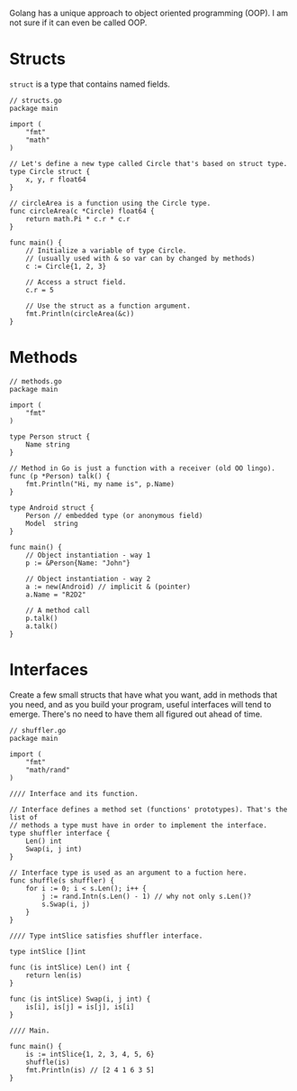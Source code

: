 Golang has a unique approach to object oriented programming (OOP). I am not sure if it can even be called OOP.

# Structs

`struct` is a type that contains named fields.

```
// structs.go
package main

import (
    "fmt"
    "math"
)

// Let's define a new type called Circle that's based on struct type.
type Circle struct {
    x, y, r float64
}

// circleArea is a function using the Circle type.
func circleArea(c *Circle) float64 {
    return math.Pi * c.r * c.r
}

func main() {
    // Initialize a variable of type Circle.
    // (usually used with & so var can by changed by methods)
    c := Circle{1, 2, 3}

    // Access a struct field.
    c.r = 5

    // Use the struct as a function argument.
    fmt.Println(circleArea(&c))
}
```

# Methods

```
// methods.go
package main

import (
    "fmt"
)

type Person struct {
    Name string
}

// Method in Go is just a function with a receiver (old OO lingo).
func (p *Person) talk() {
    fmt.Println("Hi, my name is", p.Name)
}

type Android struct {
    Person // embedded type (or anonymous field)
    Model  string
}

func main() {
    // Object instantiation - way 1
    p := &Person{Name: "John"}

    // Object instantiation - way 2
    a := new(Android) // implicit & (pointer)
    a.Name = "R2D2"

    // A method call
    p.talk()
    a.talk()
}
```

# Interfaces

Create a few small structs that have what you want, add in methods that you need, and as you build your program, useful interfaces will tend to emerge. There's no need to have them all figured out ahead of time.

```
// shuffler.go
package main

import (
    "fmt"
    "math/rand"
)

//// Interface and its function.

// Interface defines a method set (functions' prototypes). That's the list of
// methods a type must have in order to implement the interface.
type shuffler interface {
    Len() int
    Swap(i, j int)
}

// Interface type is used as an argument to a fuction here.
func shuffle(s shuffler) {
    for i := 0; i < s.Len(); i++ {
        j := rand.Intn(s.Len() - 1) // why not only s.Len()?
        s.Swap(i, j)
    }
}

//// Type intSlice satisfies shuffler interface.

type intSlice []int

func (is intSlice) Len() int {
    return len(is)
}

func (is intSlice) Swap(i, j int) {
    is[i], is[j] = is[j], is[i]
}

//// Main.

func main() {
    is := intSlice{1, 2, 3, 4, 5, 6}
    shuffle(is)
    fmt.Println(is) // [2 4 1 6 3 5]
}
```
